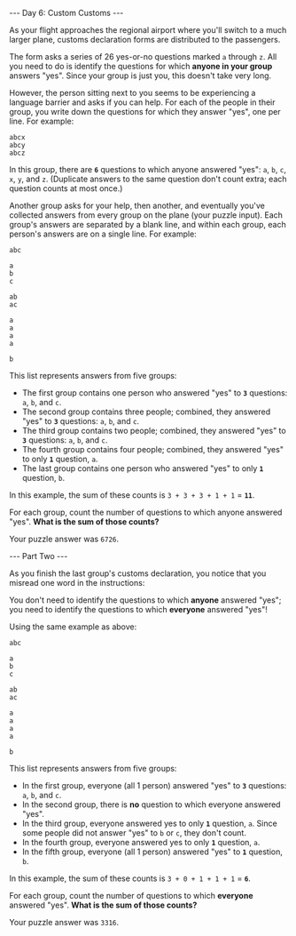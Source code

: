 --- Day 6: Custom Customs ---

As your flight approaches the regional airport where you'll switch to a much
larger plane, customs declaration forms are distributed to the passengers.

The form asks a series of 26 yes-or-no questions marked `a` through `z`. All
you need to do is identify the questions for which **anyone in your group**
answers "yes". Since your group is just you, this doesn't take very long.

However, the person sitting next to you seems to be experiencing a language
barrier and asks if you can help. For each of the people in their group, you
write down the questions for which they answer "yes", one per line. For
example:

```
abcx
abcy
abcz
```

In this group, there are **`6`** questions to which anyone answered "yes": `a`,
`b`, `c`, `x`, `y`, and `z`. (Duplicate answers to the same question don't
count extra; each question counts at most once.)

Another group asks for your help, then another, and eventually you've collected
answers from every group on the plane (your puzzle input). Each group's answers
are separated by a blank line, and within each group, each person's answers are
on a single line. For example:

```
abc

a
b
c

ab
ac

a
a
a
a

b
```

This list represents answers from five groups:

- The first group contains one person who answered "yes" to **`3`** questions:
  `a`, `b`, and `c`.
- The second group contains three people; combined, they answered "yes" to
  **`3`** questions: `a`, `b`, and `c`.
- The third group contains two people; combined, they answered "yes" to **`3`**
  questions: `a`, `b`, and `c`.
- The fourth group contains four people; combined, they answered "yes" to only
  **`1`** question, `a`.
- The last group contains one person who answered "yes" to only **`1`**
  question, `b`.

In this example, the sum of these counts is `3 + 3 + 3 + 1 + 1` = **`11`**.

For each group, count the number of questions to which anyone answered "yes".
**What is the sum of those counts?**

Your puzzle answer was `6726`.

--- Part Two ---

As you finish the last group's customs declaration, you notice that you misread
one word in the instructions:

You don't need to identify the questions to which **anyone** answered "yes";
you need to identify the questions to which **everyone** answered "yes"!

Using the same example as above:

```
abc

a
b
c

ab
ac

a
a
a
a

b
```

This list represents answers from five groups:

- In the first group, everyone (all 1 person) answered "yes" to **`3`**
  questions: `a`, `b`, and `c`.
- In the second group, there is **no** question to which everyone answered
  "yes".
- In the third group, everyone answered yes to only **`1`** question, `a`.
  Since some people did not answer "yes" to `b` or `c`, they don't count.
- In the fourth group, everyone answered yes to only **`1`** question, `a`.
- In the fifth group, everyone (all 1 person) answered "yes" to **`1`**
  question, `b`.

In this example, the sum of these counts is `3 + 0 + 1 + 1 + 1` = **`6`**.

For each group, count the number of questions to which **everyone** answered
"yes".  **What is the sum of those counts?**

Your puzzle answer was `3316`.
